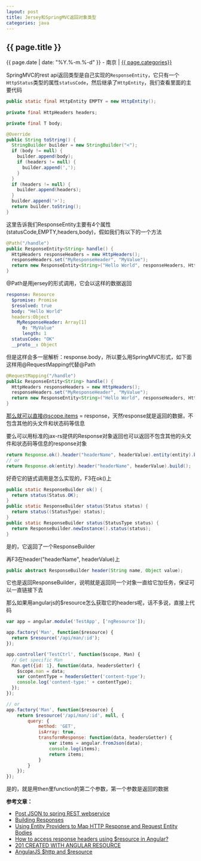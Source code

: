 ```yaml
---
layout: post
title: Jersey和SpringMVC返回对象类型
categories: java
---
```


## {{ page.title }}

{{ page.date | date: "%Y.%-m.%-d" }} - 南京 | <a href="/archive#{{ page.categories }}">{{ page.categories}}</a>

SpringMVC的rest api返回类型是自己实现的`ResponseEntity`，它只有一个`HttpStatus`类型的属性`statusCode`，然后继承了`HttpEntity`，我们查看里面的主要代码

```java
public static final HttpEntity EMPTY = new HttpEntity();
	
private final HttpHeaders headers;

private final T body;

@Override
public String toString() {
  StringBuilder builder = new StringBuilder("<");
  if (body != null) {
    builder.append(body);
    if (headers != null) {
      builder.append(',');
    }
  }
  if (headers != null) {
    builder.append(headers);
  }
  builder.append('>');
  return builder.toString();
}
```

这里告诉我们ResponseEntity主要有4个属性(statusCode,EMPTY,headers,body)，假如我们有以下的一个方法

```java
@Path("/handle")
public ResponseEntity<String> handle() {
  HttpHeaders responseHeaders = new HttpHeaders();
  responseHeaders.set("MyResponseHeader", "MyValue");
  return new ResponseEntity<String>("Hello World", responseHeaders, HttpStatus.CREATED);
}
```

@Path是用jersey的形式调用，它会以这样的数据返回

```yml
response: Resource
  $promise: Promise
  $resolved: true
  body: "Hello World"
  headers:Object
    MyResponseHeader: Array[1]
      0: "MyValue"
      length: 1
  statusCode: "OK"
  __proto__: Object
```

但是这样会多一层解析：response.body，所以要么用SpringMVC形式，如下面这样用@RequestMapping代替@Path

```java
@RequestMapping("/handle")
public ResponseEntity<String> handle() {
  HttpHeaders responseHeaders = new HttpHeaders();
  responseHeaders.set("MyResponseHeader", "MyValue");
  return new ResponseEntity<String>("Hello World", responseHeaders, HttpStatus.CREATED);
}
```

那么就可以直接@scope.items = response，天然response就是返回的数据，不包含其他的头文件和状态码等信息

要么可以用标准的jax-rs提供的Response对象返回也可以返回不包含其他的头文件和状态码等信息的response对象

```java
return Response.ok().header("headerName", headerValue).entity(entity).build();
// or
return Response.ok(entity).header("headerName", headerValue).build();
```

好奇它的链式调用是怎么实现的，F3在ok()上

```java
public static ResponseBuilder ok() {
  return status(Status.OK);
}
public static ResponseBuilder status(Status status) {
  return status((StatusType) status);
}
public static ResponseBuilder status(StatusType status) {
  return ResponseBuilder.newInstance().status(status);
}
```

是的，它返回了一个ResponseBuilder

再F3在header("headerName", headerValue)上

```java
public abstract ResponseBuilder header(String name, Object value);
```

它也是返回ResponseBuilder，说明就是返回同一个对象一直给它加任务，保证可以一直链接下去

那么如果用angularjs的$resource怎么获取它的headers呢，话不多说，直接上代码

```javascript
var app = angular.module('TestApp', ['ngResource']);

app.factory('Man', function($resource) {
  return $resource('/api/man/:id');
});

app.controller('TestCtrl', function($scope, Man) {
  // Get specific Man
  Man.get({id: 1}, function(data, headersGetter) {
    $scope.man = data;
    var contentType = headersGetter('content-type');
    console.log('content-type:' + contentType);
  });  
});

// or
app.factory('Man', function($resource) {
    return $resource('/api/man/:id', null, {
        query: {
            method: 'GET',
            isArray: true,
            transformResponse: function(data, headersGetter) {
                var items = angular.fromJson(data);
                console.log(items);
                return items;
            }
        }
    });
});
```

是的，就是用then里function的第二个参数，第一个参数是返回的数据

**参考文章：**

* [Post JSON to spring REST webservice][1]
* [Building Responses][2]
* [Using Entity Providers to Map HTTP Response and Request Entity Bodies][3]
* [How to access response headers using $resource in Angular?][4]
* [201 CREATED WITH ANGULAR RESOURCE][5]
* [AngularJS $http and $resource][6]

[1]: http://www.leveluplunch.com/java/tutorials/014-post-json-to-spring-rest-webservice/
[2]: https://jersey.java.net/documentation/latest/representations.html#d0e6628
[3]: http://docs.oracle.com/javaee/6/tutorial/doc/gilik.html#gipze
[4]: http://stackoverflow.com/questions/28405862/how-to-access-response-headers-using-resource-in-angular
[5]: http://www.trajano.net/2013/05/201-created-with-angular-resource/
[6]: http://en.proft.me/2015/07/4/angularjs-http-and-resource/
